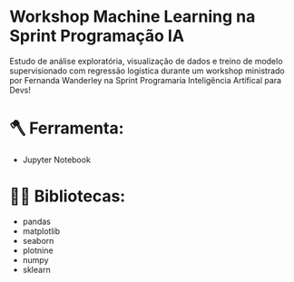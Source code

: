 # Workshop Machine Learning na Sprint Programação IA

Estudo de análise exploratória, visualização de dados e treino de modelo supervisionado com regressão logística durante um workshop ministrado por Fernanda Wanderley na Sprint Programaria Inteligência Artifical para Devs!

# 🪓 Ferramenta:
- Jupyter Notebook

# 🧑‍💻 Bibliotecas:
- pandas
- matplotlib
- seaborn
- plotnine
- numpy
- sklearn


